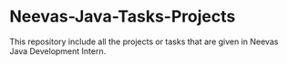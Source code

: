 # Neevas-Java-Tasks-Projects
This repository include all the projects or tasks that are given in Neevas Java Development Intern.
